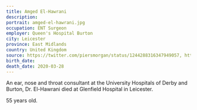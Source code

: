 ```yaml
---
title: Amged El-Hawrani
description: 
portrait: amged-el-hawrani.jpg
occupation: ENT Surgeon
employer: Queen's Hospital Burton
city: Leicester
province: East Midlands
country: United Kingdom
source: https://twitter.com/piersmorgan/status/1244288316347949057, https://www.bbc.com/news/uk-england-derbyshire-52084915, https://news.sky.com/story/coronavirus-consultant-amged-el-hawrani-dies-after-testing-positive-for-covid-19-11965397, https://nursingnotes.co.uk/covid-19-memorial/
birth_date: 
death_date: 2020-03-28
---
```


An ear, nose and throat consultant at the University Hospitals of Derby and Burton, Dr. El-Hawrani died at Glenfield Hospital in Leicester.

55 years old.